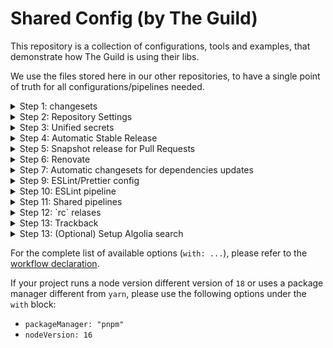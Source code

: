 # Shared Config (by The Guild)

This repository is a collection of configurations, tools and examples, that demonstrate how The
Guild is using their libs.

We use the files stored here in our other repositories, to have a single point of truth for all
configurations/pipelines needed.

<details>
  <summary>Step 1: changesets</summary>

To setup automated release flow for your package, using `changesets`:

1. Create a monorepo, either by using `yarn` (v1) or `pnpm`.
2. Install and initialize the Changesets config by following these instructions:
   https://github.com/changesets/changesets/blob/main/docs/intro-to-using-changesets.md (also make
   sure to install `@changesets/changelog-github`)

Make sure to adjust you Changesets config file, based on your repo setup:

```jsonc
{
  "$schema": "https://unpkg.com/@changesets/config@2.1.0/schema.json",
  "changelog": [
    "@changesets/changelog-github", // this will make nice output for changesets, with "thank you..." notes, and links to the commits + references in PRs!
    { "repo": "guild-member/project-repo" } // Set the repo name here
  ],
  "commit": false,
  "linked": [],
  "access": "public",
  "baseBranch": "master", // change if needed
  "updateInternalDependencies": "patch",
  "ignore": ["website"] // change if needed
}
```

3. Configure your monorepo packages correctly, you should make sure to have the following in your
   `package.json`:

```json
{
  "publishConfig": {
    "directory": "dist",
    "access": "public"
  }
}
```

> If you are not using a bundler/build flow, make sure to change the `directory` value if needed.

4. Configure Changesets scripts for the release/PR flows. You should have a script called `release`,
   that basically prepares the package for publishing, and then call `changesets` CLI to do the
   actual publishing:

```json
{
  "scripts": {
    "release": "yarn build && changeset publish"
  }
}
```

5. Install Changesets Bot on your repo: https://github.com/apps/changeset-bot

</details>

<details>
  <summary>Step 2: Repository Settings</summary>

Configure GitHub Actions permissions: Go to repo Settings > Actions > General and make sure to
configure the following:

- `Actions permissions` should be set to `Allow all actions and reusable workflows`
- `Workflow permissions` should be set to `Read and write permissions`, and make sure the
  `Allow GitHub Actions to create and approve pull requests` option is active.

</details>

<details>
  <summary>Step 3: Unified secrets</summary>

You can create an NPM publishing token by using `npm token create`.

After creating your token, make sure to add it as part of your GitHub Actions Secrets (under repo
Settings). Name it `NPM_TOKEN`.

In addition, the shared pipelines are going to use `GITHUB_TOKEN` provided by GitHub Actions
runtime. You can customize it by creating a custom PAT token for the user you wish to use.

</details>

<details>
  <summary>Step 4: Automatic Stable Release</summary>

Create a GitHub Actions that refers to the workflow defined in this repo, along with your settings:

```yaml
name: release
on:
  push:
    branches:
      - master # change to main if needed

jobs:
  stable:
    uses: the-guild-org/shared-config/.github/workflows/release-stable.yml@main
    with:
      releaseScript: release # script to run as part of publish command
      nodeVersion: 18 # you can change if needed
    secrets:
      githubToken: ${{ secrets.GITHUB_TOKEN }}
      npmToken: ${{ secrets.NPM_TOKEN }}
```

> By default, we use `aggregated` release mode.

</details>

<details>
  <summary>Step 5: Snapshot release for Pull Requests</summary>

To setup automated release flow for your package, using `changesets`, based on PR changes, use the
following setup:

Start by updating your changesets `config.json` to use the following:

```jsonc
{
  // ... other stuff
  "snapshot": {
    "useCalculatedVersion": true,
    "prereleaseTemplate": "{tag}-{datetime}-{commit}"
  }
}
```

> You can customize the canary release template, see:
> https://github.com/changesets/changesets/blob/main/docs/config-file-options.md#prereleasetemplate-optional-string

Create a GitHub workflow (you can call it `pr.yaml`):

```yaml
name: pr
on:
  pull_request:
    branches:
      - master # change if needed

jobs:
  release:
    uses: the-guild-org/shared-config/.github/workflows/release-snapshot.yml@main
    with:
      npmTag: alpha
      buildScript: build
      nodeVersion: 18
    secrets:
      githubToken: ${{ secrets.GITHUB_TOKEN }}
      npmToken: ${{ secrets.NPM_TOKEN }}
```

> You can choose the NPM tag of the release. We prefer using `alpha` or `canary` for PR-based
> releases.

</details>

<details>
  <summary>Step 6: Renovate</summary>

1. Install Renovate Bot on your repo: https://github.com/marketplace/renovate
2. Wait for Renovate to create the first setup PR and merge it.
3. Create `renovate.json` config file in the repo, with the following:

```
{
  "extends": ["github>the-guild-org/shared-config:renovate"]
}
```

</details>

<details>
  <summary>Step 7: Automatic changesets for dependencies updates</summary>

To get automatic changesets created for Renovate PRs (and manual dependencies changes), add the
following GitHub Action workflow to your repo:

> Note: you can also add this to the existing `pr.yaml` if you are using the snapshot release.

```yaml
name: pr
on:
  pull_request:
    branches:
      - master # change if needed

jobs:
  dependencies:
    uses: the-guild-org/shared-config/.github/workflows/changesets-dependencies.yaml@main
    secrets:
      githubToken: ${{ secrets.GITHUB_TOKEN }}
```

</details>

<details>
  <summary>Step 9: ESLint/Prettier config</summary>

If you wish to use the unified config for eslint or prettier, following these instructions:

- eslint: https://github.com/the-guild-org/shared-config/tree/main/packages/eslint-config
- prettier: https://github.com/the-guild-org/shared-config/tree/main/packages/prettier-config

</details>

<details>
  <summary>Step 10: ESLint pipeline</summary>

If you wish to have a lint using ESLint and report the results back to GitHub, do the following:

1. Make sure your project has eslint installed and configured
2. Add `ci:lint` script with the following flags:
   `eslint --output-file eslint_report.json --format json` on top of your regular ESLint CLI flags.
3. Add a CI pipelines with the following:

```yml
name: test
on:
  pull_request:
    branches:
      - master
  push:
    branches:
      - master

jobs:
  lint:
    uses: the-guild-org/shared-config/.github/workflows/lint.yml@main
    with:
      script: yarn ci:lint
    secrets:
      githubToken: ${{ secrets.GITHUB_TOKEN }}
```

</details>

<details>
  <summary>Step 11: Shared pipelines</summary>

To get the most out of the shared pipelines, you can use the following to run scripts as part of
your CI process:

```yml
name: build
on:
  pull_request:
    branches:
      - master
  push:
    branches:
      - master

jobs:
  build:
    uses: the-guild-org/shared-config/.github/workflows/ci.yml@main
    with:
      script: yarn build
```

If our script is more complex and requires NodeJS version matrix, you can use this:

```yml
name: build
on:
  pull_request:
    branches:
      - master
  push:
    branches:
      - master

jobs:
  build:
    uses: the-guild-org/shared-config/.github/workflows/ci-node-matrix.yml@main
    with:
      script: yarn build
      nodeVersions: '[14,16,18]'
```

If your script requires more stuff, and you just want to avoid configuring NodeJS + Yarn + Caches,
you can just use the following to get started with your pipeline:

```yml
name: test
on:
  pull_request:
    branches:
      - master
  push:
    branches:
      - master

jobs:
  test:
    name: myScript
    steps:
      - name: checkout
        uses: actions/checkout@v3
      - uses: the-guild-org/shared-config/setup@v1
        name: set up env
        with:
          node-version-file: .node-version
```

</details>

<details>
  <summary>Step 12: `rc` relases</summary>

To ship `rc` releases from `Upcoming Release Changes` PRs, do the following first:

1. Ensure `GUILD_BOT_TOKEN` is set on your repository (or, a PAT created from a bot/user account).
2. Change the stable release pipeline, and configure it to use `GUILD_BOT_TOKEN`:

```yml
jobs:
  stable:
    uses: the-guild-org/shared-config/.github/workflows/release-stable.yml@main
    with:
      releaseScript: release
      nodeVersion: 18
    secrets:
      githubToken: ${{ secrets.GUILD_BOT_TOKEN }} # HERE
      npmToken: ${{ secrets.NPM_TOKEN }}
```

3. Now, duplicate your snapshot release pipeline, add the conditions, and make sure to add the
   required configuration for that kind of pipelines:

```yaml
jobs:
  alpha: # Assuming this is your exisisting alpha release pipeline from previous step
    uses: the-guild-org/shared-config/.github/workflows/release-snapshot.yml@main
    if: ${{ github.event.pull_request.title != 'Upcoming Release Changes' }} # ADD THIS
    with:
      npmTag: alpha
      buildScript: build
      nodeVersion: 18
    secrets:
      githubToken: ${{ secrets.GITHUB_TOKEN }}
      npmToken: ${{ secrets.NPM_TOKEN }}

  release-candidate: # This is a new one
    uses: the-guild-org/shared-config/.github/workflows/release-snapshot.yml@main
    if: ${{ github.event.pull_request.title == 'Upcoming Release Changes' }} # ADD THIS, note that the condition is different
    with:
      npmTag: rc # Here we are using a different tag
      restoreDeletedChangesets: true # Make sure to add this flag, in order to make changesets visible to the release pipeline!
      buildScript: build
      nodeVersion: 18
    secrets:
      githubToken: ${{ secrets.GITHUB_TOKEN }}
      npmToken: ${{ secrets.NPM_TOKEN }}
```

</details>

<details>
  <summary> Step 13: Trackback</summary>

Trackback is a in-house tool for The Guild repositories, that allows up to easily test `rc`
releases.

To use that, following these instructions:

1. Ensure you have `GUILD_BOT_TOKEN` set.
2. Find the workflows in your repositories that might be effected by changes. Usually `build` /
   `typecheck` and `test` are relevant here. Also more complicated workflows, such as integration
   tests. Add this at the end of the workflow (or, after the importand command):

```yaml
- uses: the-guild-org/shared-config/release-trackback@main
  if: ${{ always() }}} # Important!
  with:
    token: ${{ secrets.GUILD_BOT_TOKEN }} # Make sure to use the Guild bot token here
    relevantPackages:
      | # Here you can specify a list of explicit dependencies, or using "*" matcher.
      @theguild/*
      @whatwg-node/*
```

3. To make sure your repository accepts Renovate configuration for alpha release, use the following
   snippet in your `renovate.json` config file:

```json
{
  "groupName": "whatwg-node",
  "matchPackageNames": ["@whatwg-node/*"],
  "prPriority": 21,
  "ignoreUnstable": false,
  "respectLatest": false,
  "allowedVersions": "/^([0-9]+).([0-9]+)(?:.([0-9]+))?(-rc-.+)?$/"
}
```

4. Now, if a **Renovate PR** with **`rc`** release, for a depenendecies declared under
   `relevantPackages` will fail your workflow, you'll get a comment on `Upcoming Release Changes` PR
   in the source repository!

</details>

<details>
  <summary>Step 13: (Optional) Setup Algolia search</summary>

We recommend setup Algolia to any The Guild project that provides documentation with Nextra.

  <br />

1. Install `@theguild/algolia`

```
yarn add -D @theguild/algolia
```

2. Configure Prettier

If Prettier or other tools are used, ensure to exclude the `website/algolia-lockfile.json` file.

3. Add Algolia credentials to repo secrets

Configure the following GitHub Actions secrets from your Algolia dashboard:

- `ALGOLIA_ADMIN_API_KEY`

4. Add the GitHub Actions workflows

_PR workflow example_

```yml
name: pr
on:
  pull_request:
    branches:
      - master

jobs:
  algolia:
    uses: the-guild-org/shared-config/.github/workflows/algolia-integrity.yml@main
    with:
      domain: https://www.the-guild.dev/graphql/codegen/
    secrets:
      githubToken: ${{ secrets.GITHUB_TOKEN }}
```

_main branch workflow example_

```yml
name: release
on:
  push:
    branches:
      - master

jobs:
  algolia:
    uses: the-guild-org/shared-config/.github/workflows/algolia-publish.yml@main
    secrets:
      githubToken: ${{ secrets.GITHUB_TOKEN }}
      algoliaAdminApiKey: ${{ secrets.ALGOLIA_ADMIN_API_KEY }}
    with:
      domain: https://www.the-guild.dev/graphql/codegen/
```

</details>

For the complete list of available options (`with: ...`), please refer to the
[workflow declaration](./github/workflows/algolia-integrity.yml).

If your project runs a node version different version of `18` or uses a package manager different
from `yarn`, please use the following options under the `with` block:

- `packageManager: "pnpm"`
- `nodeVersion: 16`
